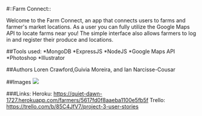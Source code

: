#::Farm Connect::

Welcome to the Farm Connect, an app that connects users to farms and farmer's market locations. As a user you can fully utilize the Google Maps API to locate farms near you! The simple interface also allows farmers to log in and register their produce and locations.


##Tools used:
*MongoDB
*ExpressJS
*NodeJS
*Google Maps API
*Photoshop
*Illustrator


##Authors
Loren Crawford,Guivia Moreira, and Ian Narcisse-Cousar

##Images
<img src="../../images/Wireframe.JPG">

###Links:
Heroku:     https://quiet-dawn-1727.herokuapp.com/farmers/5617fd0f8aaeba1100e5fb5f
Trello:      https://trello.com/b/85C4JfV7/project-3-user-stories


